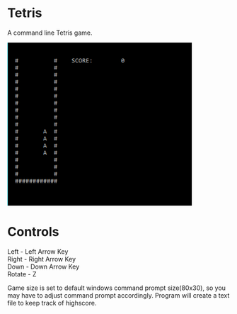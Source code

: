# Tetris

A command line Tetris game.  
  
  
![Gameplay](/images/gameplay1.png)

# Controls
Left - Left Arrow Key  
Right - Right Arrow Key  
Down - Down Arrow Key  
Rotate - Z  

Game size is set to default windows command prompt size(80x30), so you may have to adjust command prompt accordingly. Program will create a text file to keep track of highscore.
